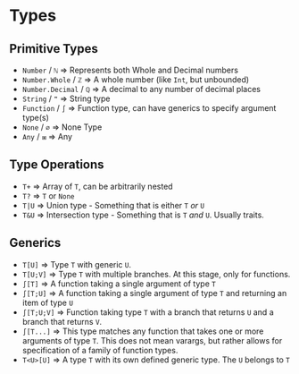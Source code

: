 # Types

## Primitive Types

- `Number` / `ℕ` => Represents both Whole and Decimal numbers
- `Number.Whole` / `ℤ` => A whole number (like `Int`, but unbounded)
- `Number.Decimal` / `ℚ` => A decimal to any number of decimal places
- `String` / `❞` => String type
- `Function` / `∫` => Function type, can have generics to specify argument type(s)
- `None` / `∅` => None Type
- `Any` / `⧆` => Any

## Type Operations

- `T+` => Array of `T`, can be arbitrarily nested
- `T?` => `T` or `None`
- `T|U` => Union type - Something that is either `T` _or_ `U`
- `T&U` => Intersection type - Something that is `T` _and_ `U`. Usually traits. 

## Generics 

- `T[U]` => Type `T` with generic `U`. 
- `T[U;V]` => Type `T` with multiple branches. At this stage, only for functions.
- `∫[T]` => A function taking a single argument of type  `T`
- `∫[T;U]` => A function taking a single argument of type `T` and returning an item of type `U`
- `∫[T;U;V]` => Function taking type `T` with a branch that returns `U` and a branch that returns `V`. 
- `∫[T...]` => This type matches any function that takes one or more arguments of type `T`. This does not mean varargs, but rather allows for specification of a family of function types. 
- `T<U>[U]` => A type `T` with its own defined generic type. The `U` belongs to `T`
